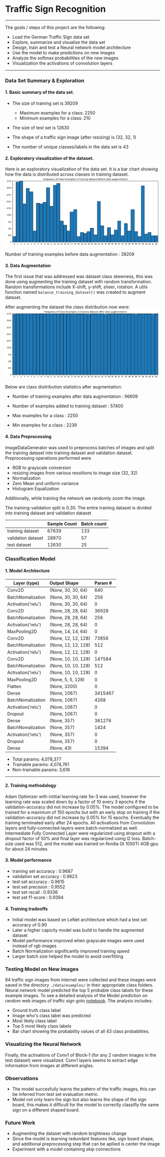 # **Traffic Sign Recognition** 

---

The goals / steps of this project are the following:
* Load the German Traffic Sign data set
* Explore, summarize and visualize the data set
* Design, train and test a Neural network model architecture
* Use the model to make predictions on new images
* Analyze the softmax probabilities of the new images
* Visualization the activations of convolution layers 

---

### Data Set Summary & Exploration

#### 1. Basic summary of the data set.

* The size of training set is 39209
  * Maximum examples for a class: 2250
  * Minimum examples for a class: 210

* The size of test set is 12630

* The shape of a traffic sign image (after resizing) is (32, 32, 1)

* The number of unique classes/labels in the data set is 43

#### 2. Exploratory visualization of the dataset.

Here is an exploratory visualization of the data set. It is a bar chart showing how the data is distributed across classes in training dataset.
<img src="/plots/train_ds_dist.png" />

Number of training examples before data augmentation :  39209

#### 3. Data Augmentation

The first issue that was addressed was dataset class skewness, this was done using augmenting the training dataset with random transformation. Random transformations include X-shift, y-shift, sheer, rotation. A utils function named `balance_training_dataset()` was created to augment dataset.

After augmenting the dataset the class distribution now were:
<img src="/plots/train_ds_dist_after.png" />

Below are class disitribution statistics after augmentation:

* Number of training examples after data augmentation :  96609

* Number of examples added to training dataset        :  57400

* Max examples for a class :  2250

* Min examples for a class :  2239

#### 4. Data Preprocessing

ImageDataGenerator was used to preprocess batches of images and split the training dataset into training dataset and validation dataset. Preprocessing operations performed were
- RGB to grayscale conversion
- resizing images from various resoltions to image size (32, 32)
- Normalization
- Zero Mean and uniform variance
- Histogram Equalization

Additionally, while training the network we randomly zoom the image.

The training-validation split is 0.30. The entire training dataset is divided into training dataset and validation dataset

|                    | Sample Count | Batch count |
|--                  |---           |:---         |
| training dataset   | 67639        | 133         |
| validation dataset | 28970        | 57          |
| test dataset       | 12630        | 25          |

### Classification Model

#### 1. Model Architecture

| Layer (type)        | Output Shape          | Param #   
|---                  |:---                   |:---
| Conv2D              | (None, 30, 30, 64)    | 640       
| BatchNomalization   | (None, 30, 30, 64)    | 256       
| Activation('relu')  | (None, 30, 30, 64)    | 0         
| Conv2D              | (None, 28, 28, 64)    | 36928     
| BatchNomalization   | (None, 28, 28, 64)    | 256       
| Activation('relu')  | (None, 28, 28, 64)    | 0         
| MaxPooling2D        | (None, 14, 14, 64)    | 0         
| Conv2D              | (None, 12, 12, 128)   | 73856     
| BatchNomalization   | (None, 12, 12, 128)   | 512       
| Activation('relu')  | (None, 12, 12, 128)   | 0         
| Conv2D              | (None, 10, 10, 128)   | 147584    
| BatchNomalization   | (None, 10, 10, 128)   | 512       
| Activation('relu')  | (None, 10, 10, 128)   | 0         
| MaxPooling2D        | (None, 5, 5, 128)     | 0         
| Flatten             | (None, 3200)          | 0         
| Dense               | (None, 1067)          | 3415467   
| BatchNomalization   | (None, 1067)          | 4268
| Activation('relu')  | (None, 1067)          | 0         
| Dropout             | (None, 1067)          | 0         
| Dense               | (None, 357)           | 381276
| BatchNomalization   | (None, 357)           | 1424    
| Activation('relu')  | (None, 357)           | 0      
| Dropout             | (None, 357)           | 0         
| Dense               | (None, 43)            | 15394     

* Total params: 4,078,377
* Trainable params: 4,074,761
* Non-trainable params: 3,616
_________________________________________________________________

#### 2. Training methodology

Adam Optimizer with intitial learning rate 5e-3 was used, however the learning rate was scaled down by a factor of 10 every 3 epochs if the validation-accuracy did not increase by 0.05%. The model configured to be trained for a maximum of 150 epochs but with an early stop on training if the validation-accuracy did not increase by 0.05% for 15 epochs. Eventually the training terminated early after 24 epochs. All activations from Convolution layers and fully-connected-layers were batch-normalized as well. Intermediate Fully Connected Layer were regularized using dropout with a dropout factor of 50% and final layer was regularized using l2 loss. Batch-size used was 512, and the model was trained on Nvidia Gt 1050Ti 4GB gpu for about 24 minutes.

#### 3. Model performance

* training set accuracy   : 0.9687 
* validation set accuracy : 0.9623 
* test set accuracy : 0.9615
* test set precision : 0.9552
* test set recall : 0.9336
* test set f1-score : 0.9394

#### 4. Training tradeoffs
- Initial model was based on LeNet architecture which had a test set accuracy of 0.90
- Later a higher capicity model was build to handle the augmented dataset
- Model performance improved when grayscale images were used instead of rgb images
- Batch Normalization significantly improved training speed
- Larger batch size helped the model to avoid overfitting

### Testing Model on New Images

84 traffic sign images from internet were collected and these images were saved in the directory `./data/examples/` in their appropriate class folders. Neural network model predicted the top 5 probable class labels for these example images. To see a detailed analysis of the Model prediction on random web images of traffic sign goto [notebook](https://github.com/svh2811/Traffic-Sign-Recognition/blob/master/Traffic_Sign_Classifier.ipynb). The analysis includes:
 * Ground truth class label
 * Image who's class label was predicted
 * Most likely class label
 * Top 5 most likely class labels
 * Bar chart showing the probability values of all 43 class probablities.


### Visualizing the Neural Network

Finally, the activations of Conv1 of Block-1 (for any 2 random images in the test dataset) were visualized. Conv1 layers seems to extract edge information from images at different angles.

### Observations

 - The model succesfully learns the pattern of the traffic images, this can be inferred from test set evaluation metric.
- Model not only learn the sign but also learns the shape of the sign board, this makes it difficult for the model to correctly classifly the same sign on a different shaped board.


### Future Work

- Augmenting the dataset with random brightness change
- Since the model is learning redundant features like, sign board shape, and additional preprocessing step that can be apllied is center the image
- Experiment with a model containing skip connections
